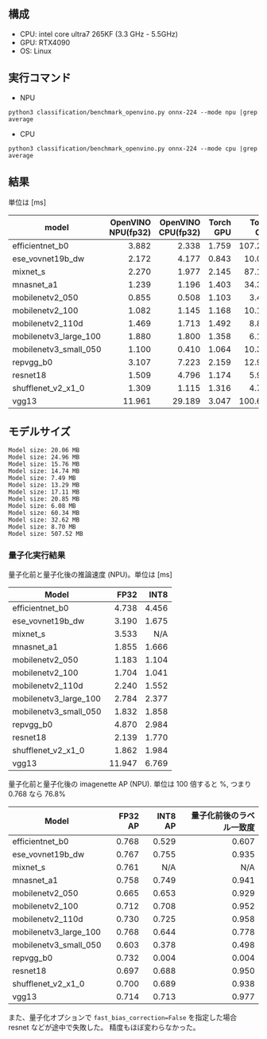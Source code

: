 ## 構成

- CPU: intel core ultra7 265KF (3.3 GHz - 5.5GHz)
- GPU: RTX4090
- OS: Linux

## 実行コマンド

- NPU

```
python3 classification/benchmark_openvino.py onnx-224 --mode npu |grep average
```

- CPU

```
python3 classification/benchmark_openvino.py onnx-224 --mode cpu |grep average
```

## 結果

単位は [ms]

| model                 | OpenVINO NPU(fp32) | OpenVINO CPU(fp32) | Torch GPU | Torch CPU | ORT CPU | ORT GPU |
| --------------------- | -----------------: | -----------------: | --------: | --------: | ------: | ------: |
| efficientnet_b0       |              3.882 |              2.338 |     1.759 |   107.296 |   3.572 |   1.125 |
| ese_vovnet19b_dw      |              2.172 |              4.177 |     0.843 |    10.096 |   2.883 |   0.654 |
| mixnet_s              |              2.270 |              1.977 |     2.145 |    87.107 |   5.875 |   1.481 |
| mnasnet_a1            |              1.239 |              1.196 |     1.403 |    34.341 |   1.602 |   0.719 |
| mobilenetv2_050       |              0.855 |              0.508 |     1.103 |     3.456 |   0.795 |   0.523 |
| mobilenetv2_100       |              1.082 |              1.145 |     1.168 |    10.125 |   1.053 |   0.545 |
| mobilenetv2_110d      |              1.469 |              1.713 |     1.492 |     8.805 |   1.532 |   0.746 |
| mobilenetv3_large_100 |              1.880 |              1.800 |     1.358 |     6.186 |   3.327 |   0.693 |
| mobilenetv3_small_050 |              1.100 |              0.410 |     1.064 |    10.353 |   1.656 |   0.626 |
| repvgg_b0             |              3.107 |              7.223 |     2.159 |    12.905 |   5.242 |   1.200 |
| resnet18              |              1.509 |              4.796 |     1.174 |     5.923 |   2.797 |   0.537 |
| shufflenet_v2_x1_0    |              1.309 |              1.115 |     1.316 |     4.713 |   3.130 |   0.610 |
| vgg13                 |             11.961 |             29.189 |     3.047 |   100.642 |  20.248 |   2.475 |


## モデルサイズ

```
Model size: 20.06 MB
Model size: 24.96 MB
Model size: 15.76 MB
Model size: 14.74 MB
Model size: 7.49 MB
Model size: 13.29 MB
Model size: 17.11 MB
Model size: 20.85 MB
Model size: 6.08 MB
Model size: 60.34 MB
Model size: 32.62 MB
Model size: 8.70 MB
Model size: 507.52 MB
```

### 量子化実行結果

量子化前と量子化後の推論速度 (NPU)。単位は [ms]

| Model                 |   FP32 |  INT8 |
| --------------------- | -----: | ----: |
| efficientnet_b0       |  4.738 | 4.456 |
| ese_vovnet19b_dw      |  3.190 | 1.675 |
| mixnet_s              |  3.533 |   N/A |
| mnasnet_a1            |  1.855 | 1.666 |
| mobilenetv2_050       |  1.183 | 1.104 |
| mobilenetv2_100       |  1.704 | 1.041 |
| mobilenetv2_110d      |  2.240 | 1.552 |
| mobilenetv3_large_100 |  2.784 | 2.377 |
| mobilenetv3_small_050 |  1.832 | 1.858 |
| repvgg_b0             |  4.870 | 2.984 |
| resnet18              |  2.139 | 1.770 |
| shufflenet_v2_x1_0    |  1.862 | 1.984 |
| vgg13                 | 11.947 | 6.769 |

量子化前と量子化後の imagenette AP (NPU). 単位は 100 倍すると %, つまり 0.768 なら 76.8%

| Model                 | FP32 AP | INT8 AP | 量子化前後のラベル一致度 |
| --------------------- | ------: | ------: | -----------------------: |
| efficientnet_b0       |   0.768 |   0.529 |                    0.607 |
| ese_vovnet19b_dw      |   0.767 |   0.755 |                    0.935 |
| mixnet_s              |   0.761 |     N/A |                      N/A |
| mnasnet_a1            |   0.758 |   0.749 |                    0.941 |
| mobilenetv2_050       |   0.665 |   0.653 |                    0.929 |
| mobilenetv2_100       |   0.712 |   0.708 |                    0.952 |
| mobilenetv2_110d      |   0.730 |   0.725 |                    0.958 |
| mobilenetv3_large_100 |   0.768 |   0.644 |                    0.778 |
| mobilenetv3_small_050 |   0.603 |   0.378 |                    0.498 |
| repvgg_b0             |   0.732 |   0.004 |                    0.004 |
| resnet18              |   0.697 |   0.688 |                    0.950 |
| shufflenet_v2_x1_0    |   0.700 |   0.689 |                    0.938 |
| vgg13                 |   0.714 |   0.713 |                    0.977 |

また、量子化オプションで `fast_bias_correction=False` を指定した場合 resnet などが途中で失敗した。
精度もほぼ変わらなかった。